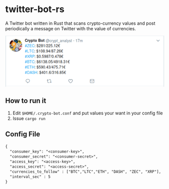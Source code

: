 # twitter-bot-rs
A Twitter bot written in Rust that scans crypto-currency values and
post periodically a message on Twitter with the value of currencies.

![example of tweet](misc/tweet.png)


## How to run it
1. Edit ```$HOME/.crypto-bot.conf``` and put values your want in your config file
2. Issue ```cargo run```

## Config File
```
{
  "consumer_key": "<consumer-key>",
  "consumer_secret": "<consumer-secret>",
  "access_key": "<access-key>",
  "access_secret": "<access-secret>",
  "currencies_to_follow" : ["BTC","LTC","ETH", "DASH", "ZEC", "XRP"],
  "interval_sec" : 5
}
```
